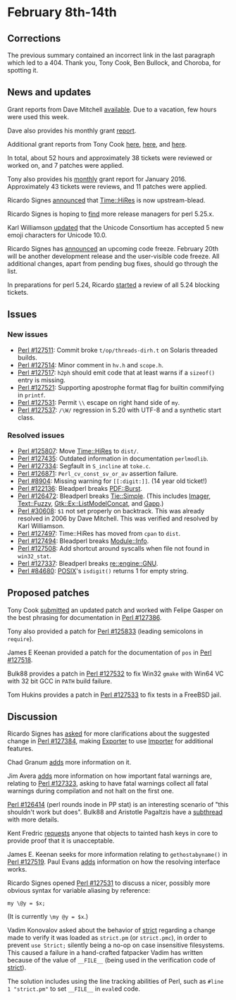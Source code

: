 # February 8th-14th

## Corrections

The previous summary contained an incorrect link in the last paragraph which
led to a 404. Thank you, Tony Cook, Ben Bullock, and Choroba, for spotting
it.

## News and updates

Grant reports from Dave Mitchell
[available](http://www.nntp.perl.org/group/perl.perl5.porters/234179).
Due to a vacation, few hours were used this week.

Dave also provides his monthly grant
[report](http://www.nntp.perl.org/group/perl.perl5.porters/234180).

Additional grant reports from Tony Cook
[here](http://www.nntp.perl.org/group/perl.perl5.porters/234172),
[here](http://www.nntp.perl.org/group/perl.perl5.porters/234174),
and
[here](http://www.nntp.perl.org/group/perl.perl5.porters/234212).

In total, about 52 hours and approximately 38 tickets were reviewed
or worked on, and 7 patches were applied.

Tony also provides his
[monthly](http://www.nntp.perl.org/group/perl.perl5.porters/234244)
grant report for January 2016. Approximately 43 tickets were reviews,
and 11 patches were applied.

Ricardo Signes
[announced](http://www.nntp.perl.org/group/perl.perl5.porters/234196)
that [Time::HiRes](https://metacpan.org/pod/Time::HiRes)
is now upstream-blead.

Ricardo Signes is hoping to
[find](http://www.nntp.perl.org/group/perl.perl5.porters/234224)
more release managers for perl 5.25.x.

Karl Williamson
[updated](http://www.nntp.perl.org/group/perl.perl5.porters/234227)
that the Unicode Consortium has accepted 5 new emoji characters
for Unicode 10.0.

Ricardo Signes has
[announced](http://www.nntp.perl.org/group/perl.perl5.porters/234290)
an upcoming code freeze. February 20th will be another development
release and the user-visible code freeze. All additional changes,
apart from pending bug fixes, should go through the list.

In preparations for perl 5.24, Ricardo
[started](http://www.nntp.perl.org/group/perl.perl5.porters/234293)
a review of all 5.24 blocking tickets.

## Issues

### New issues

* [Perl #127511](https://rt.perl.org/Ticket/Display.html?id=127511):
  Commit broke `t/op/threads-dirh.t` on Solaris threaded builds.
* [Perl #127514](https://rt.perl.org/Ticket/Display.html?id=127514):
  Minor comment in `hv.h` and `scope.h`.
* [Perl #127517](https://rt.perl.org/Ticket/Display.html?id=127517):
  `h2ph` should emit code that at least warns if a `sizeof()`
  entry is missing.
* [Perl #127521](https://rt.perl.org/Ticket/Display.html?id=127521):
  Supporting apostrophe format flag for builtin commifying in
  `printf`.
* [Perl #127531](https://rt.perl.org/Ticket/Display.html?id=127531):
  Permit `\\` escape on right hand side of `my`.
* [Perl #127537](https://rt.perl.org/Ticket/Display.html?id=127537):
  `/\W/` regression in 5.20 with UTF-8 and a synthetic start class.

### Resolved issues

* [Perl #125807](https://rt.perl.org/Ticket/Display.html?id=125807):
  Move [Time::HiRes](https://metacpan.org/pod/Time::HiRes) to
  `dist/`.
* [Perl #127435](https://rt.perl.org/Ticket/Display.html?id=127435):
  Outdated information in documentation `perlmodlib`.
* [Perl #127334](https://rt.perl.org/Ticket/Display.html?id=127334):
  Segfault in `S_incline` at `toke.c`.
* [Perl #126871](https://rt.perl.org/Ticket/Display.html?id=126871):
  `Perl_cv_const_sv_or_av` assertion failure.
* [Perl #8904](https://rt.perl.org/Ticket/Display.html?id=8904):
  Missing warning for `[[:digit:]]`. (14 year old ticket!)
* [Perl #122136](https://rt.perl.org/Ticket/Display.html?id=122136):
  Bleadperl breaks
  [PDF::Burst](https://metacpan.org/pod/PDF::Burst).
* [Perl #126472](https://rt.perl.org/Ticket/Display.html?id=126472):
  Bleadperl breaks
  [Tie::Simple](https://metacpan.org/pod/Tie::Simple).
  (This includes [Imager](https://metacpan.org/pod/Imager),
  [Text::Fuzzy](https://metacpan.org/pod/Text::Fuzzy),
  [Gtk::Ex::ListModelConcat](https://metacpan.org/pod/Gtk::Ex::ListModelConcat),
  and [Gapp](https://metacpan.org/pod/Gapp).)
* [Perl #30608](https://rt.perl.org/Ticket/Display.html?id=30608):
  `$1` not set properly on backtrack. This was already resolved in
  2006 by Dave Mitchell. This was verified and resolved by Karl
  Williamson.
* [Perl #127497](https://rt.perl.org/Ticket/Display.html?id=127497):
  Time::HiRes has moved from `cpan` to `dist`.
* [Perl #127494](https://rt.perl.org/Ticket/Display.html?id=127494):
  Bleadperl breaks
  [Module::Info](https://metacpan.org/pod/Module::Info).
* [Perl #127508](https://rt.perl.org/Ticket/Display.html?id=127508):
  Add shortcut around syscalls when file not found in `win32_stat`.
* [Perl #127337](https://rt.perl.org/Ticket/Display.html?id=127337):
  Bleadperl breaks
  [re::engine::GNU](https://metacpan.org/pod/re::engine::GNU).
* [Perl #84680](https://rt.perl.org/Ticket/Display.html?id=84680):
  [POSIX](https://metacpan.org/pod/POSIX)'s `isdigit()` returns 1
  for empty string.

## Proposed patches

Tony Cook
[submitted](http://www.nntp.perl.org/group/perl.perl5.porters/234191)
an updated patch and worked with Felipe Gasper on the best
phrasing for documentation in
[Perl #127386](https://rt.perl.org/Ticket/Display.html?id=127386).

Tony also provided a patch for
[Perl #125833](https://rt.perl.org/Ticket/Display.html?id=125833)
(leading semicolons in `require`).

James E Keenan provided a patch for the documentation of `pos` in
[Perl #127518](https://rt.perl.org/Ticket/Display.html?id=127518).

Bulk88 provides a patch in
[Perl #127532](https://rt.perl.org/Ticket/Display.html?id=127532)
to fix Win32 `gmake` with Win64 VC with 32 bit GCC in `PATH` build
failure.

Tom Hukins provides a patch in
[Perl #127533](https://rt.perl.org/Ticket/Display.html?id=127533)
to fix tests in a FreeBSD jail.

## Discussion

Ricardo Signes has
[asked](http://www.nntp.perl.org/group/perl.perl5.porters/234162)
for more clarifications about the suggested change in
[Perl #127384](https://rt.perl.org/Ticket/Display.html?id=127384),
making [Exporter](https://metacpan.org/pod/Exporter) to use
[Importer](https://metacpan.org/pod/Importer) for additional
features.

Chad Granum
[adds](http://www.nntp.perl.org/group/perl.perl5.porters/234168)
more information on it.

Jim Avera
[adds](http://www.nntp.perl.org/group/perl.perl5.porters/234207)
more information on how important fatal warnings are, relating
to
[Perl #127323](https://rt.perl.org/Ticket/Display.html?id=127323),
asking to have fatal warnings collect all fatal warnings during
compilation and not halt on the first one.

[Perl #126414](https://rt.perl.org/Ticket/Display.html?id=126414)
(perl rounds inode in PP stat) is an interesting scenario of
"this shouldn't work but does". Bulk88 and Aristotle Pagaltzis
have a
[subthread](http://www.nntp.perl.org/group/perl.perl5.porters/234231)
with more details.

Kent Fredric
[requests](http://www.nntp.perl.org/group/perl.perl5.porters/234214)
anyone that objects to tainted hash keys in core to provide proof
that it is unacceptable.

James E. Keenan seeks for more information relating to
`gethostabyname()` in
[Perl #127519](https://rt.perl.org/Ticket/Display.html?id=127519).
Paul Evans
[adds](http://www.nntp.perl.org/group/perl.perl5.porters/234322)
information on how the resolving interface works.

Ricardo Signes opened
[Perl #127531](https://rt.perl.org/Ticket/Display.html?id=127531)
to discuss a nicer, possibly more obvious syntax for variable
aliasing by reference:

    my \@y = $x;

(It is currently `\my @y = $x`.)

Vadim Konovalov asked about the behavior of
[strict](https://metacpan.org/pod/strict) regarding a change made
to verify it was loaded as `strict.pm` (or `strict.pmc`), in order
to prevent `use Strict;` silently being a no-op on case
insensitive filesystems. This caused a failure in a hand-crafted
fatpacker Vadim has written because of the value of `__FILE__`
(being used in the verification code of
[strict](https://metacpan.org/pod/strict)).

The solution includes using the line tracking abilities of Perl,
such as `#line 1 "strict.pm"` to set `__FILE__` in `eval`ed code.
